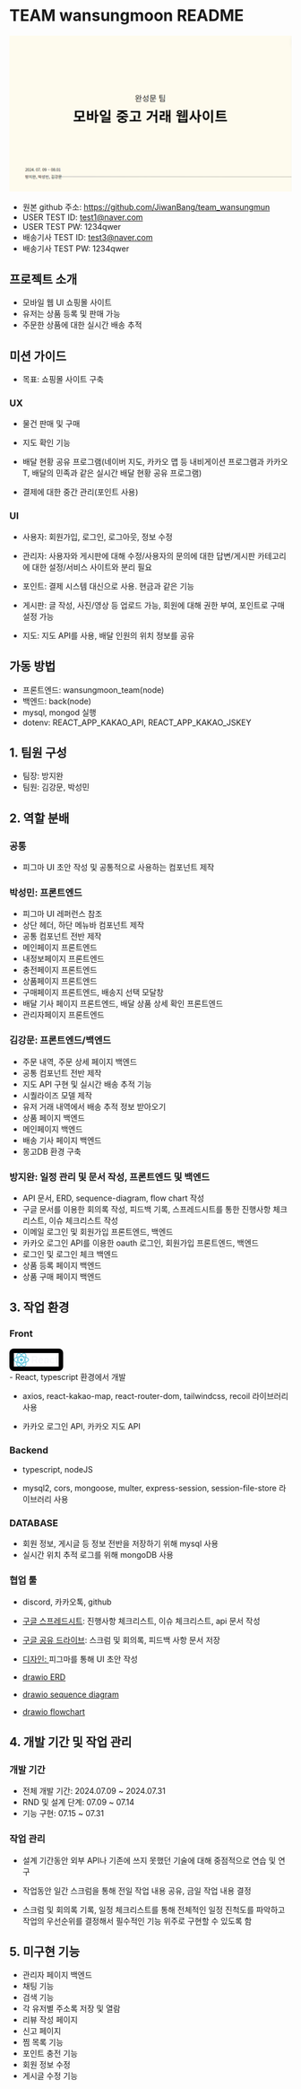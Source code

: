<h1>TEAM wansungmoon README</h1>

<img src="./readme_src/readme1.PNG" />

- 원본 github 주소: https://github.com/JiwanBang/team_wansungmun
- USER TEST ID: test1@naver.com
- USER TEST PW: 1234qwer
- 배송기사 TEST ID: test3@naver.com
- 배송기사 TEST PW: 1234qwer

## 프로젝트 소개

- 모바일 웹 UI 쇼핑몰 사이트
- 유저는 상품 등록 및 판매 가능
- 주문한 상품에 대한 실시간 배송 추적

## 미션 가이드

- 목표: 쇼핑몰 사이트 구축

### UX

- 물건 판매 및 구매

- 지도 확인 기능

- 배달 현황 공유 프로그램(네이버 지도, 카카오 맵 등 내비게이션 프로그램과 카카오T, 배달의 민족과 같은 실시간 배달 현황 공유 프로그램)

- 결제에 대한 중간 관리(포인트 사용)

### UI

- 사용자: 회원가입, 로그인, 로그아웃, 정보 수정

- 관리자: 사용자와 게시판에 대해 수정/사용자의 문의에 대한 답변/게시판 카테고리에 대한 설정/서비스 사이트와 분리 필요

- 포인트: 결제 시스템 대신으로 사용. 현금과 같은 기능

- 게시판: 글 작성, 사진/영상 등 업로드 가능, 회원에 대해 권한 부여, 포인트로 구매 설정 가능

- 지도: 지도 API를 사용, 배달 인원의 위치 정보를 공유

## 가동 방법

- 프론트엔드: wansungmoon_team(node)
- 백엔드: back(node)
- mysql, mongod 실행
- dotenv: REACT_APP_KAKAO_API, REACT_APP_KAKAO_JSKEY

## 1. 팀원 구성

- 팀장: 방지완
- 팀원: 김강문, 박성민

## 2. 역할 분배

### 공통

- 피그마 UI 초안 작성 및 공통적으로 사용하는 컴포넌트 제작

### 박성민: 프론트엔드

- 피그마 UI 레퍼런스 참조
- 상단 헤더, 하단 메뉴바 컴포넌트 제작
- 공통 컴포넌트 전반 제작
- 메인페이지 프론트엔드
- 내정보페이지 프론트엔드
- 충전페이지 프론트엔드
- 상품페이지 프론트엔드
- 구매페이지 프론트엔드, 배송지 선택 모달창
- 배달 기사 페이지 프론트엔드, 배달 상품 상세 확인 프론트엔드
- 관리자페이지 프론트엔드

### 김강문: 프론트엔드/백엔드

- 주문 내역, 주문 상세 페이지 백엔드
- 공통 컴포넌트 전반 제작
- 지도 API 구현 및 실시간 배송 추적 기능
- 시퀄라이즈 모델 제작
- 유저 거래 내역에서 배송 추적 정보 받아오기
- 상품 페이지 백엔드
- 메인페이지 백엔드
- 배송 기사 페이지 백엔드
- 몽고DB 환경 구축

### 방지완: 일정 관리 및 문서 작성, 프론트엔드 및 백엔드

- API 문서, ERD, sequence-diagram, flow chart 작성
- 구글 문서를 이용한 회의록 작성, 피드백 기록, 스프레드시트를 통한 진행사항 체크리스트, 이슈 체크리스트 작성
- 이메일 로그인 및 회원가입 프론트엔드, 백엔드
- 카카오 로그인 API를 이용한 oauth 로그인, 회원가입 프론트엔드, 백엔드
- 로그인 및 로그인 체크 백엔드
- 상품 등록 페이지 백엔드
- 상품 구매 페이지 백엔드

## 3. 작업 환경

### Front

<div style="disply:flex">
<div style="display:flex; justify-content:center; width:5rem; padding:0.5rem; border-radius:0.5rem; background-color:black">
<img src="./readme_src/wordmark_dark.svg" />
</div>
</div>
- React, typescript 환경에서 개발

- axios, react-kakao-map, react-router-dom, tailwindcss, recoil 라이브러리 사용

- 카카오 로그인 API, 카카오 지도 API

### Backend

- typescript, nodeJS

- mysql2, cors, mongoose, multer, express-session, session-file-store 라이브러리 사용

### DATABASE

- 회원 정보, 게시글 등 정보 전반을 저장하기 위해 mysql 사용
- 실시간 위치 추적 로그를 위해 mongoDB 사용

### 협업 툴

- discord, 카카오톡, github

- <a href="https://docs.google.com/spreadsheets/d/1YYTHFA4z5n_9RmOORPQNLY4iAA3rs3uAcLll98YYpOQ/edit?gid=1151140447#gid=1151140447">구글 스프레드시트</a>: 진행사항 체크리스트, 이슈 체크리스트, api 문서 작성

- <a href="https://drive.google.com/drive/folders/16peHCoF_gTmYik9AmuTj2WVmXGPeQQDG">구글 공유 드라이브</a>: 스크럼 및 회의록, 피드백 사항 문서 저장

- <a href="https://www.figma.com/design/lhPuCmiYz7lx87LLq2kwbA/team_wansungmun?node-id=0-1">디자인: </a> 피그마를 통해 UI 초안 작성

- <a href="https://app.diagrams.net/#G18p2nr8EsjUGMysP9U5TyHFSIbiR54iRz#%7B%22pageId%22%3A%22R2lEEEUBdFMjLlhIrx00%22%7D">drawio ERD</a>

- <a href="https://app.diagrams.net/#G1keKKyQTy96aBUscvoXCxPwICgn1bU4Yb">drawio sequence diagram</a>

- <a href="https://app.diagrams.net/#G1NAZse4vY_8-I-1zBIkdxO8yBdIjG28Py">drawio flowchart</a>

## 4. 개발 기간 및 작업 관리

### 개발 기간

- 전체 개발 기간: 2024.07.09 ~ 2024.07.31
- RND 및 설계 단계: 07.09 ~ 07.14
- 기능 구현: 07.15 ~ 07.31

### 작업 관리

- 설계 기간동안 외부 API나 기존에 쓰지 못했던 기술에 대해 중점적으로 연습 및 연구

- 작업동안 일간 스크럼을 통해 전일 작업 내용 공유, 금일 작업 내용 결정

- 스크럼 및 회의록 기록, 일정 체크리스트를 통해 전체적인 일정 진척도를 파악하고 작업의 우선순위를 결정해서 필수적인 기능 위주로 구현할 수 있도록 함

## 5. 미구현 기능

- 관리자 페이지 백엔드
- 채팅 기능
- 검색 기능
- 각 유저별 주소록 저장 및 열람
- 리뷰 작성 페이지
- 신고 페이지
- 찜 목록 기능
- 포인트 충전 기능
- 회원 정보 수정
- 게시글 수정 기능
